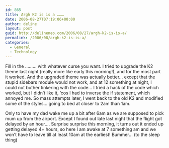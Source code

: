```yaml
---
id: 865
title: Argh K2 is is a ………
date: 2006-08-27T07:19:06+00:00
author: deline
layout: post
guid: http://delineneo.com/2006/08/27/argh-k2-is-is-a/
permalink: /2006/08/argh-k2-is-is-a/
categories:
  - General
  - Technology
---
```

Fill in the &#8230;&#8230;&#8230; with whatever curse you want. I tried to upgrade the K2 theme last night (really more like early this morning!), and for the most part it worked. And the upgraded theme was actually better&#8230; except that the stupid sidebars module would not work, and at 12 something at night, I could not bother tinkering with the code&#8230; I tried a hack of the code which worked, but I didn&#8217;t like it, &#8216;cos I had to inverse the if statement, which annoyed me. So mass attempts later, I went back to the old K2 and modified some of the styles&#8230; going to bed at closer to 2am than 1am.

Only to have my dad wake me up a bit after 6am as we are supposed to pick mum up from the airport. Except I found out late last night that the flight got delayed by an hour&#8230;. Surprise surprise this morning, it turns out it ended up getting delayed 4+ hours, so here I am awake at 7 something am and we won&#8217;t have to leave till at least 10am at the earliest! Bummer&#8230; (to the sleep thing)
